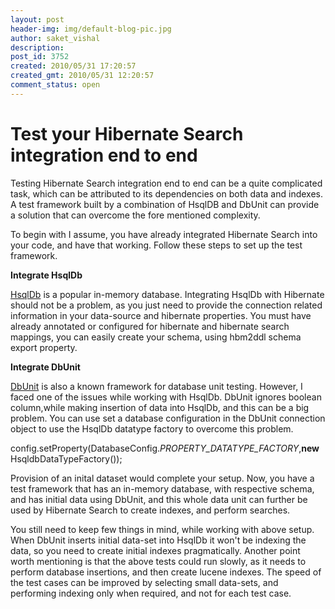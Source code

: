 ```yaml
---
layout: post
header-img: img/default-blog-pic.jpg
author: saket_vishal
description: 
post_id: 3752
created: 2010/05/31 17:20:57
created_gmt: 2010/05/31 12:20:57
comment_status: open
---
```


# Test your Hibernate Search integration end to end

Testing Hibernate Search integration end to end can be a quite complicated task, which can be attributed to its dependencies on both data and indexes. A test framework built by a combination of HsqlDB and DbUnit can provide a solution that can overcome the fore mentioned complexity.

To begin with I assume, you have already integrated Hibernate Search into your code, and have that working. Follow these steps to set up the test framework.

**Integrate HsqlDb**

[HsqlDb][1] is a popular in-memory database. Integrating HsqlDb with Hibernate should not be a problem, as you just need to provide the connection related information in your data-source and hibernate properties. You must have already annotated or configured for hibernate and hibernate search mappings, you can easily create your schema, using hbm2ddl schema export property.

**Integrate DbUnit**

[DbUnit][2] is also a known framework for database unit testing. However, I faced one of the issues while working with HsqlDb. DbUnit ignores boolean column,while making insertion of data into HsqlDb, and this can be a big problem. You can use set a database configuration in the DbUnit connection object to use the HsqlDb datatype factory to overcome this problem.

config.setProperty(DatabaseConfig._PROPERTY_DATATYPE_FACTORY_,**new** HsqldbDataTypeFactory());

Provision of an inital dataset would complete your setup. Now, you have a test framework that has an in-memory database, with respective schema, and has initial data using DbUnit, and this whole data unit can further be used by Hibernate Search to create indexes, and perform searches.

You still need to keep few things in mind, while working with above setup. When DbUnit inserts initial data-set into HsqlDb it won't be indexing the data, so you need to create initial indexes pragmatically. Another point worth mentioning is that the above tests could run slowly, as it needs to perform database insertions, and then create lucene indexes. The speed of the test cases can be improved by selecting small data-sets, and performing indexing only when required, and not for each test case.

   [1]: http://hsqldb.org/
   [2]: http://www.dbunit.org/